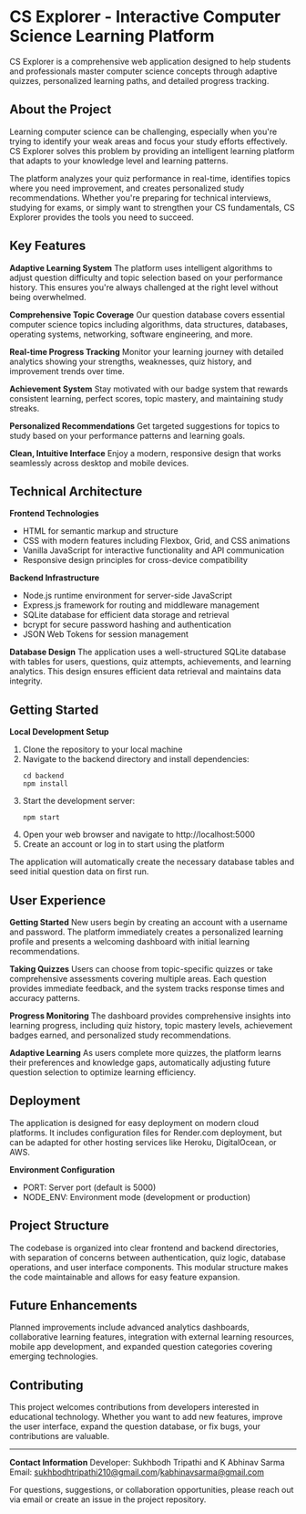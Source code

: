 # CS Explorer - Interactive Computer Science Learning Platform

CS Explorer is a comprehensive web application designed to help students and professionals master computer science concepts through adaptive quizzes, personalized learning paths, and detailed progress tracking.

## About the Project

Learning computer science can be challenging, especially when you're trying to identify your weak areas and focus your study efforts effectively. CS Explorer solves this problem by providing an intelligent learning platform that adapts to your knowledge level and learning patterns.

The platform analyzes your quiz performance in real-time, identifies topics where you need improvement, and creates personalized study recommendations. Whether you're preparing for technical interviews, studying for exams, or simply want to strengthen your CS fundamentals, CS Explorer provides the tools you need to succeed.

## Key Features

**Adaptive Learning System**
The platform uses intelligent algorithms to adjust question difficulty and topic selection based on your performance history. This ensures you're always challenged at the right level without being overwhelmed.

**Comprehensive Topic Coverage**
Our question database covers essential computer science topics including algorithms, data structures, databases, operating systems, networking, software engineering, and more.

**Real-time Progress Tracking**
Monitor your learning journey with detailed analytics showing your strengths, weaknesses, quiz history, and improvement trends over time.

**Achievement System**
Stay motivated with our badge system that rewards consistent learning, perfect scores, topic mastery, and maintaining study streaks.

**Personalized Recommendations**
Get targeted suggestions for topics to study based on your performance patterns and learning goals.

**Clean, Intuitive Interface**
Enjoy a modern, responsive design that works seamlessly across desktop and mobile devices.

## Technical Architecture

**Frontend Technologies**
- HTML for semantic markup and structure
- CSS with modern features including Flexbox, Grid, and CSS animations
- Vanilla JavaScript for interactive functionality and API communication
- Responsive design principles for cross-device compatibility

**Backend Infrastructure**
- Node.js runtime environment for server-side JavaScript
- Express.js framework for routing and middleware management
- SQLite database for efficient data storage and retrieval
- bcrypt for secure password hashing and authentication
- JSON Web Tokens for session management

**Database Design**
The application uses a well-structured SQLite database with tables for users, questions, quiz attempts, achievements, and learning analytics. This design ensures efficient data retrieval and maintains data integrity.

## Getting Started
**Local Development Setup**

1. Clone the repository to your local machine
2. Navigate to the backend directory and install dependencies:
   ```
   cd backend
   npm install
   ```
3. Start the development server:
   ```
   npm start
   ```
4. Open your web browser and navigate to http://localhost:5000
5. Create an account or log in to start using the platform

The application will automatically create the necessary database tables and seed initial question data on first run.

## User Experience

**Getting Started**
New users begin by creating an account with a username and password. The platform immediately creates a personalized learning profile and presents a welcoming dashboard with initial learning recommendations.

**Taking Quizzes**
Users can choose from topic-specific quizzes or take comprehensive assessments covering multiple areas. Each question provides immediate feedback, and the system tracks response times and accuracy patterns.

**Progress Monitoring**
The dashboard provides comprehensive insights into learning progress, including quiz history, topic mastery levels, achievement badges earned, and personalized study recommendations.

**Adaptive Learning**
As users complete more quizzes, the platform learns their preferences and knowledge gaps, automatically adjusting future question selection to optimize learning efficiency.

## Deployment

The application is designed for easy deployment on modern cloud platforms. It includes configuration files for Render.com deployment, but can be adapted for other hosting services like Heroku, DigitalOcean, or AWS.

**Environment Configuration**
- PORT: Server port (default is 5000)
- NODE_ENV: Environment mode (development or production)

## Project Structure

The codebase is organized into clear frontend and backend directories, with separation of concerns between authentication, quiz logic, database operations, and user interface components. This modular structure makes the code maintainable and allows for easy feature expansion.

## Future Enhancements

Planned improvements include advanced analytics dashboards, collaborative learning features, integration with external learning resources, mobile app development, and expanded question categories covering emerging technologies.

## Contributing

This project welcomes contributions from developers interested in educational technology. Whether you want to add new features, improve the user interface, expand the question database, or fix bugs, your contributions are valuable.

---

**Contact Information**
Developer: Sukhbodh Tripathi and K Abhinav Sarma
Email: sukhbodhtripathi210@gmail.com/kabhinavsarma@gmail.com

For questions, suggestions, or collaboration opportunities, please reach out via email or create an issue in the project repository.

